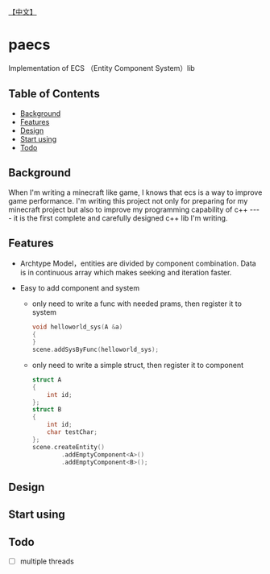 [【中文】](./README_CN.md)

# paecs

Implementation of ECS （Entity Component System）lib

## Table of Contents

- [Background](#Background)
- [Features](#Features)
- [Design](#Design)
- [Start using](#Start-using)
- [Todo](#Todo)

## Background

When I'm writing a minecraft like game, I knows that ecs is a way to improve game performance. I'm writing this project not only for preparing for my minecraft project but also to improve my programming capability of c++  ---- it is the first complete and carefully designed c++ lib I'm writing.

## Features

- Archtype Model，entities are divided by component combination. Data is in continuous array which makes seeking and iteration faster.

- Easy to add component and system

  - only need to write a func with needed prams, then register it to system

    ```c++
    void helloworld_sys(A &a)
    {
    }
    scene.addSysByFunc(helloworld_sys);
    ```

  - only need to write a simple struct, then register it to component

    ```c++
    struct A
    {
        int id;
    };
    struct B
    {
        int id;
        char testChar;
    };
    scene.createEntity()
            .addEmptyComponent<A>()
            .addEmptyComponent<B>();
    ```

## Design

## Start using

## Todo

- [ ]  multiple threads 